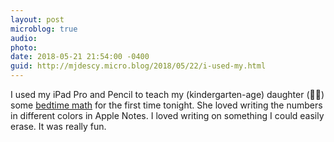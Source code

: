 ```yaml
---
layout: post
microblog: true
audio: 
photo: 
date: 2018-05-21 21:54:00 -0400
guid: http://mjdescy.micro.blog/2018/05/22/i-used-my.html
---
```

I used my iPad Pro and Pencil to teach my (kindergarten-age) daughter (👩‍🔬) some [bedtime math](http://bedtimemath.org) for the first time tonight. She loved writing the numbers in different colors in Apple Notes. I loved writing on something I could easily erase. It was really fun.
